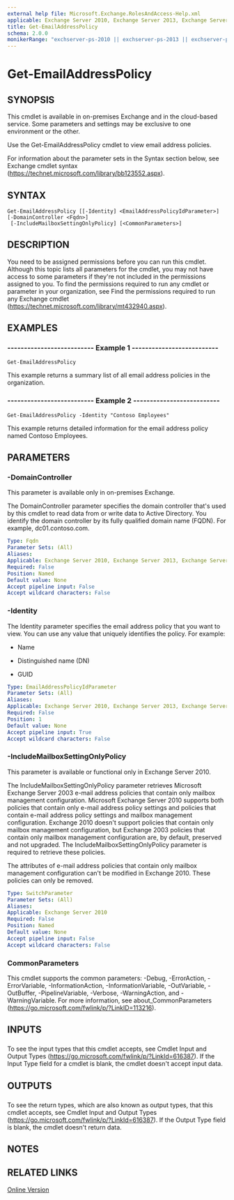 ```yaml
---
external help file: Microsoft.Exchange.RolesAndAccess-Help.xml
applicable: Exchange Server 2010, Exchange Server 2013, Exchange Server 2016, Exchange Server 2019, Exchange Online
title: Get-EmailAddressPolicy
schema: 2.0.0
monikerRange: "exchserver-ps-2010 || exchserver-ps-2013 || exchserver-ps-2016 || exchserver-ps-2019 || exchonline-ps"
---
```


# Get-EmailAddressPolicy

## SYNOPSIS
This cmdlet is available in on-premises Exchange and in the cloud-based service. Some parameters and settings may be exclusive to one environment or the other.

Use the Get-EmailAddressPolicy cmdlet to view email address policies.

For information about the parameter sets in the Syntax section below, see Exchange cmdlet syntax (https://technet.microsoft.com/library/bb123552.aspx).

## SYNTAX

```
Get-EmailAddressPolicy [[-Identity] <EmailAddressPolicyIdParameter>] [-DomainController <Fqdn>]
 [-IncludeMailboxSettingOnlyPolicy] [<CommonParameters>]
```

## DESCRIPTION
You need to be assigned permissions before you can run this cmdlet. Although this topic lists all parameters for the cmdlet, you may not have access to some parameters if they're not included in the permissions assigned to you. To find the permissions required to run any cmdlet or parameter in your organization, see Find the permissions required to run any Exchange cmdlet (https://technet.microsoft.com/library/mt432940.aspx).

## EXAMPLES

### -------------------------- Example 1 --------------------------
```
Get-EmailAddressPolicy
```

This example returns a summary list of all email address policies in the organization.

### -------------------------- Example 2 --------------------------
```
Get-EmailAddressPolicy -Identity "Contoso Employees"
```

This example returns detailed information for the email address policy named Contoso Employees.

## PARAMETERS

### -DomainController
This parameter is available only in on-premises Exchange.

The DomainController parameter specifies the domain controller that's used by this cmdlet to read data from or write data to Active Directory. You identify the domain controller by its fully qualified domain name (FQDN). For example, dc01.contoso.com.

```yaml
Type: Fqdn
Parameter Sets: (All)
Aliases:
Applicable: Exchange Server 2010, Exchange Server 2013, Exchange Server 2016
Required: False
Position: Named
Default value: None
Accept pipeline input: False
Accept wildcard characters: False
```

### -Identity
The Identity parameter specifies the email address policy that you want to view. You can use any value that uniquely identifies the policy. For example:

- Name

- Distinguished name (DN)

- GUID

```yaml
Type: EmailAddressPolicyIdParameter
Parameter Sets: (All)
Aliases:
Applicable: Exchange Server 2010, Exchange Server 2013, Exchange Server 2016, Exchange Online
Required: False
Position: 1
Default value: None
Accept pipeline input: True
Accept wildcard characters: False
```

### -IncludeMailboxSettingOnlyPolicy
This parameter is available or functional only in Exchange Server 2010.

The IncludeMailboxSettingOnlyPolicy parameter retrieves Microsoft Exchange Server 2003 e-mail address policies that contain only mailbox management configuration. Microsoft Exchange Server 2010 supports both policies that contain only e-mail address policy settings and policies that contain e-mail address policy settings and mailbox management configuration. Exchange 2010 doesn't support policies that contain only mailbox management configuration, but Exchange 2003 policies that contain only mailbox management configuration are, by default, preserved and not upgraded. The IncludeMailboxSettingOnlyPolicy parameter is required to retrieve these policies.

The attributes of e-mail address policies that contain only mailbox management configuration can't be modified in Exchange 2010. These policies can only be removed.

```yaml
Type: SwitchParameter
Parameter Sets: (All)
Aliases:
Applicable: Exchange Server 2010
Required: False
Position: Named
Default value: None
Accept pipeline input: False
Accept wildcard characters: False
```

### CommonParameters
This cmdlet supports the common parameters: -Debug, -ErrorAction, -ErrorVariable, -InformationAction, -InformationVariable, -OutVariable, -OutBuffer, -PipelineVariable, -Verbose, -WarningAction, and -WarningVariable. For more information, see about_CommonParameters (https://go.microsoft.com/fwlink/p/?LinkID=113216).

## INPUTS

###  
To see the input types that this cmdlet accepts, see Cmdlet Input and Output Types (https://go.microsoft.com/fwlink/p/?LinkId=616387). If the Input Type field for a cmdlet is blank, the cmdlet doesn't accept input data.

## OUTPUTS

###  
To see the return types, which are also known as output types, that this cmdlet accepts, see Cmdlet Input and Output Types (https://go.microsoft.com/fwlink/p/?LinkId=616387). If the Output Type field is blank, the cmdlet doesn't return data.

## NOTES

## RELATED LINKS

[Online Version](https://technet.microsoft.com/library/ab3c08f2-31d7-4711-a1ec-6e7135c9fdfa.aspx)
